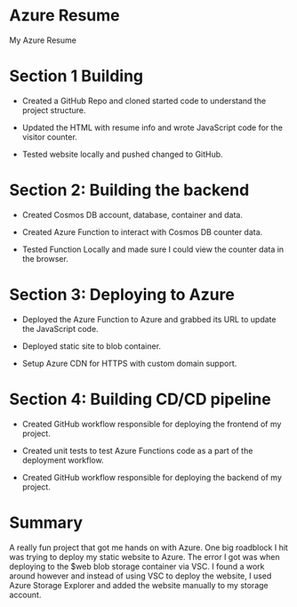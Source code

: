 # Azure Resume
My Azure Resume

# Section 1 Building 

- Created a GitHub Repo and cloned started code to understand the project structure.

- Updated the HTML with resume info and wrote JavaScript code for the visitor   counter.

- Tested website locally and pushed changed to GitHub.

# Section 2: Building the backend

- Created Cosmos DB account, database, container and data.

- Created Azure Function to interact with Cosmos DB counter data.

- Tested Function Locally and made sure I could view the counter data in the    browser.

# Section 3: Deploying to Azure

- Deployed the Azure Function to Azure and grabbed its URL to update the JavaScript code.

- Deployed static site to blob container.

- Setup Azure CDN for HTTPS with custom domain support.

# Section 4: Building CD/CD pipeline

- Created GitHub workflow responsible for deploying the frontend of my project.

- Created unit tests to test Azure Functions code as a part of the deployment workflow.

- Created GitHub workflow responsible for deploying the backend of my project.

# Summary

A really fun project that got me hands on with Azure. One big roadblock I hit was trying to deploy my static website to Azure. The error I got was when deploying to the $web blob storage container via VSC. I found a work around however and instead of using VSC to deploy the website, I used Azure Storage Explorer and added the website manually to my storage account.


